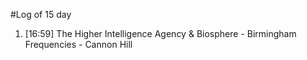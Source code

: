 #Log of 15 day

1. [16:59] The Higher Intelligence Agency & Biosphere - Birmingham Frequencies - Cannon Hill
